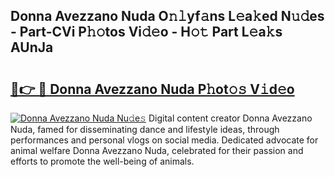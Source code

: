 ## Donna Avezzano Nuda O𝚗𝚕yf𝚊ns L𝚎a𝚔ed N𝚞𝚍es - Part-CVi P𝚑𝚘tos Vi𝚍𝚎o - H𝚘𝚝 Part L𝚎a𝚔s AUnJa

# <h2><a href="http://kfcdn76.oniu.top/?m=Donna+Avezzano+Nuda">🔗👉 🔴 Donna Avezzano Nuda P𝚑ot𝚘𝚜 V𝚒d𝚎o</a></h2>

[![Donna Avezzano Nuda Nu𝚍e𝚜](https://i.imgur.com/0qMVB7G.gif)](http://kfcdn76.oniu.top/?m=Donna+Avezzano+Nuda)
Digital content creator Donna Avezzano Nuda, famed for disseminating dance and lifestyle ideas, through performances and personal vlogs on social media. Dedicated advocate for animal welfare Donna Avezzano Nuda, celebrated for their passion and efforts to promote the well-being of animals.  
